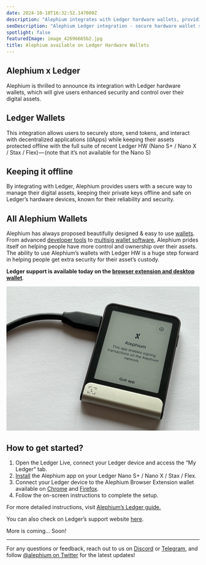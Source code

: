 ```yaml
---
date: 2024-10-10T16:32:52.147000Z
description: "Alephium integrates with Ledger hardware wallets, providing enhanced security for storing, sending tokens, and interacting with dApps while keeping private keys offline."
seoDescription: "Alephium Ledger integration - secure hardware wallet support for ALPH tokens. Enhanced security for storing and managing Alephium assets offline."
spotlight: false
featuredImage: image_42696665b2.jpg
title: Alephium available on Ledger Hardware Wallets
---
```


## Alephium x Ledger

Alephium is thrilled to announce its integration with Ledger hardware wallets, which will give users enhanced security and control over their digital assets.

## Ledger Wallets

This integration allows users to securely store, send tokens, and interact with decentralized applications (dApps) while keeping their assets protected offline with the full suite of recent Ledger HW (Nano S+ / Nano X / Stax / Flex) — (note that it’s not available for the Nano S)

## Keeping it offline 

By integrating with Ledger, Alephium provides users with a secure way to manage their digital assets, keeping their private keys offline and safe on Ledger’s hardware devices, known for their reliability and security.

## All Alephium Wallets

Alephium has always proposed beautifully designed & easy to use [wallets](/wallets). From advanced [developer tools](https://docs.alephium.org/sdk/getting-started) to [multisig wallet software](https://alephium.github.io/alephium-toolkit/#/), Alephium prides itself on helping people have more control and ownership over their assets. The ability to use Alephium’s wallets with Ledger HW is a huge step forward in helping people get extra security for their asset’s custody.

**Ledger support is available today on the [browser extension and desktop wallet](/wallets)**.

![](image_f965b63d0b.jpg)

## How to get started?

1. Open the Ledger Live, connect your Ledger device and access the “My Ledger” tab.
2. [Install](https://support.ledger.com/article/Alephium-ALPH) the Alephium app on your Ledger Nano S+ / Nano X / Stax / Flex.
3. Connect your Ledger device to the Alephium Browser Extension wallet available on [Chrome](https://chromewebstore.google.com/detail/alephium-extension-wallet/gdokollfhmnbfckbobkdbakhilldkhcj) and [Firefox](https://addons.mozilla.org/en-US/firefox/addon/alephiumextensionwallet/).
4. Follow the on-screen instructions to complete the setup.

For more detailed instructions, visit [Alephium’s Ledger guide.](https://docs.alephium.org/wallet/ledger/)

You can also check on Ledger’s support website [here](https://support.ledger.com/article/Alephium-ALPH).

More is coming… Soon!

---

For any questions or feedback, reach out to us on [Discord](/discord) or [Telegram](https://t.me/alephiumgroup), and follow [@alephium on Twitter](https://x.com/alephium) for the latest updates!
